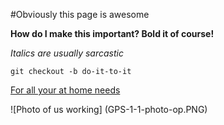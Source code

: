 #Obviously this page is awesome

**How do I make this important? Bold it of course!**

*Italics are usually sarcastic*

`git checkout -b do-it-to-it`

[For all your at home needs](http://www.marthastewart.com)

![Photo of us working] (GPS-1-1-photo-op.PNG)

